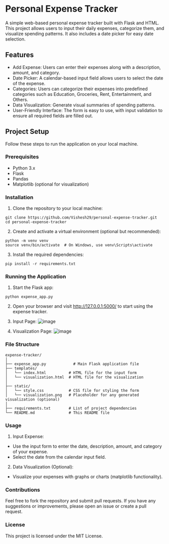 # Personal Expense Tracker
A simple web-based personal expense tracker built with Flask and HTML. This project allows users to input their daily expenses, categorize them, and visualize spending patterns. It also includes a date picker for easy date selection.

## Features
- Add Expense: Users can enter their expenses along with a description, amount, and category.
- Date Picker: A calendar-based input field allows users to select the date of the expense.
- Categories: Users can categorize their expenses into predefined categories such as Education, Groceries, Rent, Entertainment, and Others.
- Data Visualization: Generate visual summaries of spending patterns.
- User-Friendly Interface: The form is easy to use, with input validation to ensure all required fields are filled out.

## Project Setup
Follow these steps to run the application on your local machine.

### Prerequisites
- Python 3.x
- Flask
- Pandas
- Matplotlib (optional for visualization)

### Installation
1. Clone the repository to your local machine:
```
git clone https://github.com/Vishesh29/personal-expense-tracker.git
cd personal-expense-tracker
```

2. Create and activate a virtual environment (optional but recommended):
```
python -m venv venv
source venv/bin/activate  # On Windows, use venv\Scripts\activate
```

3. Install the required dependencies:
```
pip install -r requirements.txt
```

### Running the Application
1. Start the Flask app:
```
python expense_app.py
```

2. Open your browser and visit http://127.0.0.1:5000/ to start using the expense tracker.

3. Input Page:
![image](https://github.com/user-attachments/assets/a347ff80-0e9d-49a4-a3b4-72a7a2d84199)

4. Visualization Page:
![image](https://github.com/user-attachments/assets/36e43970-3b52-40aa-afcb-2db5adc6e60f)


### File Structure
```
expense-tracker/
│
├── expense_app.py            # Main Flask application file
├── templates/
│   └── index.html          # HTML file for the input form
│   └── visualization.html  # HTML file for the visualization
│
├── static/
│   └── style.css           # CSS file for styling the form
│   └── visualization.png   # Placeholder for any generated visualization (optional)
│
├── requirements.txt        # List of project dependencies
└── README.md               # This README file
```

### Usage
1. Input Expense:
  - Use the input form to enter the date, description, amount, and category of your expense.
  - Select the date from the calendar input field.

2. Data Visualization (Optional):
  - Visualize your expenses with graphs or charts (matplotlib functionality).

### Contributions
Feel free to fork the repository and submit pull requests. If you have any suggestions or improvements, please open an issue or create a pull request.

### License
This project is licensed under the MIT License.
